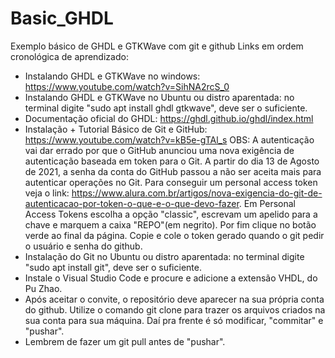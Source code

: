 # Basic_GHDL
Exemplo básico de GHDL e GTKWave com git e github
Links em ordem cronológica de aprendizado:
+ Instalando GHDL e GTKWave no windows: https://www.youtube.com/watch?v=SihNA2rcS_0
+ Instalando GHDL e GTKWave no Ubuntu ou distro aparentada: no terminal digite "sudo apt install ghdl gtkwave", deve ser o suficiente.
+ Documentação oficial do GHDL: https://ghdl.github.io/ghdl/index.html
+ Instalação + Tutorial Básico de Git e GitHub: https://www.youtube.com/watch?v=kB5e-gTAl_s
  OBS: A autenticação vai dar errado por que o GitHub anunciou uma nova exigência de autenticação baseada em token para o Git. A partir do dia 13 de Agosto de 2021, a senha da conta do GitHub passou a não ser aceita mais para autenticar operações no Git. Para conseguir um personal access token veja o link: https://www.alura.com.br/artigos/nova-exigencia-do-git-de-autenticacao-por-token-o-que-e-o-que-devo-fazer. Em Personal Access Tokens escolha a opção "classic", escrevam um apelido para a chave e marquem a caixa "REPO"(em negrito). Por fim clique no botão verde ao final da página. Copie e cole o token gerado quando o git pedir o usuário e senha do github.
+ Instalação do Git no Ubuntu ou distro aparentada: no terminal digite "sudo apt install git", deve ser o suficiente.
+ Instale o Visual Studio Code e procure e adicione a extensão VHDL, do Pu Zhao.
+ Após aceitar o convite, o repositório deve aparecer na sua própria conta do github. Utilize o comando git clone para trazer os arquivos criados na sua conta para sua máquina. Daí pra frente é só modificar, "commitar" e "pushar".
+ Lembrem de fazer um git pull antes de "pushar".
